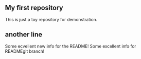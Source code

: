## My first repository
This is just a toy repository for demonstration.
## another line
Some ecvellent new info for the README!
Some excellent info for READMEgit branch!

